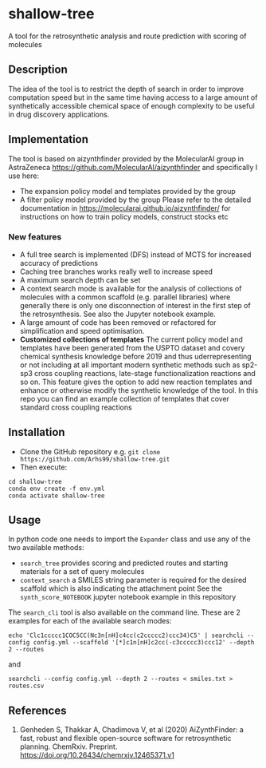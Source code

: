 # shallow-tree
A tool for the retrosynthetic analysis and route prediction with scoring of molecules
## Description
The idea of the tool is to restrict the depth of search in order to improve computation speed but in the same time having access to a large amount of synthetically accessible chemical space of enough complexity to be useful in drug discovery applications.

## Implementation
The tool is based on aizynthfinder provided by the MolecularAI group in AstraZeneca https://github.com/MolecularAI/aizynthfinder and specifically I use here:
- The expansion policy model and templates provided by the group
- A filter policy model provided by the group
Please refer to the detailed documentation in https://molecularai.github.io/aizynthfinder/ for instructions on how to train policy models, construct stocks etc 

### New features
- A full tree search is implemented (DFS) instead of MCTS for increased accuracy of predictions
- Caching tree branches works really well to increase speed
- A maximum search depth can be set
- A context search mode is available for the analysis of collections of molecules with a common scaffold (e.g. parallel libraries) where generally there is only one disconnection of interest in the first step of the retrosynthesis. See also the Jupyter notebook example.
- A large amount of code has been removed or refactored for simplification and speed optimisation.
- **Customized collections of templates** The current policy model and templates have been generated from the USPTO dataset and covery chemical synthesis knowledge before 2019 and thus uderrepresenting or not including at all important modern synthetic methods such as sp2-sp3 cross coupling reactions, late-stage functionalization reactions and so on. This feature gives the option to add new reaction templates and enhance or otherwise modify the synthetic knowledge of the tool. In this repo you can find an example collection of templates that cover standard cross coupling reactions

## Installation

- Clone the GitHub repository e.g. ```git clone https://github.com/Arhs99/shallow-tree.git```
- Then execute:
```commandline
cd shallow-tree
conda env create -f env.yml
conda activate shallow-tree
```

## Usage
In python code one needs to import the ```Expander``` class and use any of the two available methods:
- ```search_tree``` provides scoring and predicted routes and starting materials for a set of query molecules
- ```context_search``` a SMILES string parameter is required for the desired scaffold which is also indicating the attachment point
See the ```synth_score_NOTEBOOK``` jupyter notebook example in this repository

The ```search_cli``` tool is also available on the command line. These are 2 examples for each of the available search modes:
```commandline
echo 'Clc1ccccc1COC5CC(Nc3n[nH]c4cc(c2ccccc2)ccc34)C5' | searchcli --config config.yml --scaffold '[*]c1n[nH]c2cc(-c3ccccc3)ccc12' --depth 2 --routes
```
and
```commandline
searchcli --config config.yml --depth 2 --routes < smiles.txt > routes.csv
```

## References
1. Genheden S, Thakkar A, Chadimova V, et al (2020) AiZynthFinder: a fast, robust and flexible open-source software for retrosynthetic planning. ChemRxiv. Preprint. https://doi.org/10.26434/chemrxiv.12465371.v1